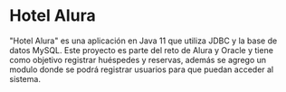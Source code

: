 # Hotel Alura
"Hotel Alura" es una aplicación en Java 11 que utiliza JDBC y la base de datos MySQL. Este proyecto es parte del reto de Alura y Oracle y tiene como objetivo registrar huéspedes y reservas, además se agrego un modulo donde se podrá registrar usuarios para que puedan acceder al sistema.
